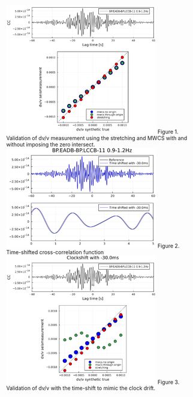 <img src="seismeasurement_validation_BP.EADB-BP.LCCB-11_0.9-1.2Hz.png" alt="fig1" width="400"/>
Figure 1. Validation of dv/v measurement using the stretching and MWCS with and without imposing the zero intersect.

<img src="seismeasurement_clockshift_demo_BP.EADB-BP.LCCB-11_0.9-1.2Hz.png" alt="fig2" width="400"/>
Figure 2. Time-shifted cross-correlation function

<img src="seismeasurement_validation_clockshift_BP.EADB-BP.LCCB-11_0.9-1.2Hz_clockshift_-30.0ms.png" alt="fig3" width="400"/>
Figure 3. Validation of dv/v with the time-shift to mimic the clock drift.
